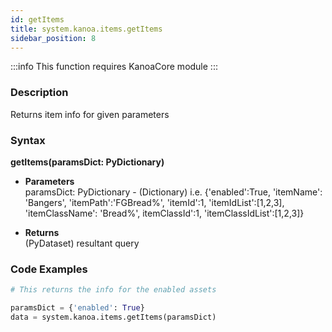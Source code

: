```yaml
---
id: getItems
title: system.kanoa.items.getItems
sidebar_position: 8
---
```


:::info
This function requires KanoaCore module
:::


### Description
Returns item info for given parameters 

### Syntax
**getItems(paramsDict: PyDictionary)**

- **Parameters**  
    paramsDict: PyDictionary - (Dictionary) i.e. {'enabled':True, 'itemName': 'Bangers', 'itemPath':'FGBread%', 'itemId':1, 'itemIdList':[1,2,3], 'itemClassName': 'Bread%', itemClassId':1, 'itemClassIdList':[1,2,3]}


- **Returns**  
    (PyDataset) resultant query


### Code Examples

```py
# This returns the info for the enabled assets

paramsDict = {'enabled': True}
data = system.kanoa.items.getItems(paramsDict)

```